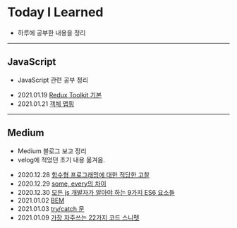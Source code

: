 # Today I Learned

- 하루에 공부한 내용을 정리

---

## JavaScript

- JavaScript 관련 공부 정리

* 2021.01.19 [Redux Toolkit 기본](./JavaScript/007_ReduxToolkit.md)
* 2021.01.21 [객체 맵핑](./JavaScript/008_Mapping.md)

---

## Medium

- Medium 블로그 보고 정리
- velog에 적었던 초기 내용 옮겨옴.

* 2020.12.28 [함수형 프로그래밍에 대한 적당한 고찰](./Medium/001_FunctionalProgramming.md)
* 2020.12.29 [some, every의 차이](./Medium/002_SomeAndEvery.md)
* 2020.12.30 [모든 js 개발자가 알아야 하는 9가지 ES6 요소들](./Medium/003_9FeaturesJS.md)
* 2021.01.02 [BEM](./Medium/004_BEM.md)
* 2021.01.03 [try/catch 문](./Medium/005_TryCatch.md)
* 2021.01.09 [가장 자주쓰는 22가지 코드 스니펫](./Medium/006_22CodeSnippets.md)
